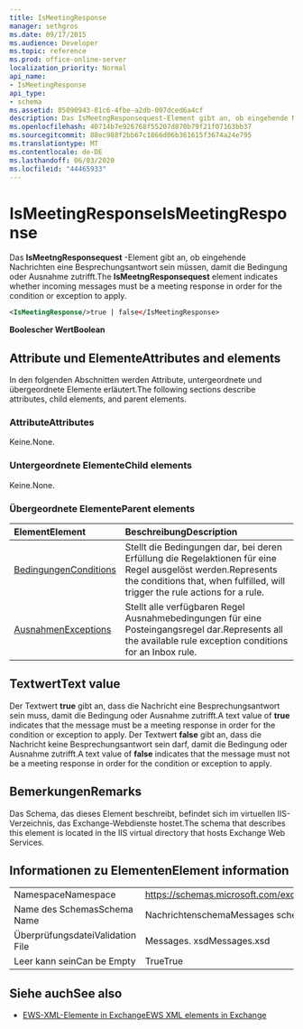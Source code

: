 ```yaml
---
title: IsMeetingResponse
manager: sethgros
ms.date: 09/17/2015
ms.audience: Developer
ms.topic: reference
ms.prod: office-online-server
localization_priority: Normal
api_name:
- IsMeetingResponse
api_type:
- schema
ms.assetid: 85090943-81c6-4fbe-a2db-007dced6a4cf
description: Das IsMeetngResponsequest-Element gibt an, ob eingehende Nachrichten eine Besprechungsantwort sein müssen, damit die Bedingung oder Ausnahme zutrifft.
ms.openlocfilehash: 40714b7e926768f55207d870b79f21f07163bb37
ms.sourcegitcommit: 88ec988f2bb67c1866d06b361615f3674a24e795
ms.translationtype: MT
ms.contentlocale: de-DE
ms.lasthandoff: 06/03/2020
ms.locfileid: "44465933"
---
```

# <a name="ismeetingresponse"></a><span data-ttu-id="6516a-103">IsMeetingResponse</span><span class="sxs-lookup"><span data-stu-id="6516a-103">IsMeetingResponse</span></span>

<span data-ttu-id="6516a-104">Das **IsMeetngResponsequest** -Element gibt an, ob eingehende Nachrichten eine Besprechungsantwort sein müssen, damit die Bedingung oder Ausnahme zutrifft.</span><span class="sxs-lookup"><span data-stu-id="6516a-104">The **IsMeetngResponsequest** element indicates whether incoming messages must be a meeting response in order for the condition or exception to apply.</span></span> 
  
```XML
<IsMeetingResponse/>true | false</IsMeetingResponse>
```

 <span data-ttu-id="6516a-105">**Boolescher Wert**</span><span class="sxs-lookup"><span data-stu-id="6516a-105">**Boolean**</span></span>
## <a name="attributes-and-elements"></a><span data-ttu-id="6516a-106">Attribute und Elemente</span><span class="sxs-lookup"><span data-stu-id="6516a-106">Attributes and elements</span></span>

<span data-ttu-id="6516a-107">In den folgenden Abschnitten werden Attribute, untergeordnete und übergeordnete Elemente erläutert.</span><span class="sxs-lookup"><span data-stu-id="6516a-107">The following sections describe attributes, child elements, and parent elements.</span></span>
  
### <a name="attributes"></a><span data-ttu-id="6516a-108">Attribute</span><span class="sxs-lookup"><span data-stu-id="6516a-108">Attributes</span></span>

<span data-ttu-id="6516a-109">Keine.</span><span class="sxs-lookup"><span data-stu-id="6516a-109">None.</span></span>
  
### <a name="child-elements"></a><span data-ttu-id="6516a-110">Untergeordnete Elemente</span><span class="sxs-lookup"><span data-stu-id="6516a-110">Child elements</span></span>

<span data-ttu-id="6516a-111">Keine.</span><span class="sxs-lookup"><span data-stu-id="6516a-111">None.</span></span>
  
### <a name="parent-elements"></a><span data-ttu-id="6516a-112">Übergeordnete Elemente</span><span class="sxs-lookup"><span data-stu-id="6516a-112">Parent elements</span></span>

|<span data-ttu-id="6516a-113">**Element**</span><span class="sxs-lookup"><span data-stu-id="6516a-113">**Element**</span></span>|<span data-ttu-id="6516a-114">**Beschreibung**</span><span class="sxs-lookup"><span data-stu-id="6516a-114">**Description**</span></span>|
|:-----|:-----|
|[<span data-ttu-id="6516a-115">Bedingungen</span><span class="sxs-lookup"><span data-stu-id="6516a-115">Conditions</span></span>](conditions.md) <br/> |<span data-ttu-id="6516a-116">Stellt die Bedingungen dar, bei deren Erfüllung die Regelaktionen für eine Regel ausgelöst werden.</span><span class="sxs-lookup"><span data-stu-id="6516a-116">Represents the conditions that, when fulfilled, will trigger the rule actions for a rule.</span></span>  <br/> |
|[<span data-ttu-id="6516a-117">Ausnahmen</span><span class="sxs-lookup"><span data-stu-id="6516a-117">Exceptions</span></span>](exceptions.md) <br/> |<span data-ttu-id="6516a-118">Stellt alle verfügbaren Regel Ausnahmebedingungen für eine Posteingangsregel dar.</span><span class="sxs-lookup"><span data-stu-id="6516a-118">Represents all the available rule exception conditions for an Inbox rule.</span></span>  <br/> |
   
## <a name="text-value"></a><span data-ttu-id="6516a-119">Textwert</span><span class="sxs-lookup"><span data-stu-id="6516a-119">Text value</span></span>

<span data-ttu-id="6516a-120">Der Textwert **true** gibt an, dass die Nachricht eine Besprechungsantwort sein muss, damit die Bedingung oder Ausnahme zutrifft.</span><span class="sxs-lookup"><span data-stu-id="6516a-120">A text value of **true** indicates that the message must be a meeting response in order for the condition or exception to apply.</span></span> <span data-ttu-id="6516a-121">Der Textwert **false** gibt an, dass die Nachricht keine Besprechungsantwort sein darf, damit die Bedingung oder Ausnahme zutrifft.</span><span class="sxs-lookup"><span data-stu-id="6516a-121">A text value of **false** indicates that the message must not be a meeting response in order for the condition or exception to apply.</span></span> 
  
## <a name="remarks"></a><span data-ttu-id="6516a-122">Bemerkungen</span><span class="sxs-lookup"><span data-stu-id="6516a-122">Remarks</span></span>

<span data-ttu-id="6516a-123">Das Schema, das dieses Element beschreibt, befindet sich im virtuellen IIS-Verzeichnis, das Exchange-Webdienste hostet.</span><span class="sxs-lookup"><span data-stu-id="6516a-123">The schema that describes this element is located in the IIS virtual directory that hosts Exchange Web Services.</span></span>
  
## <a name="element-information"></a><span data-ttu-id="6516a-124">Informationen zu Elementen</span><span class="sxs-lookup"><span data-stu-id="6516a-124">Element information</span></span>

|||
|:-----|:-----|
|<span data-ttu-id="6516a-125">Namespace</span><span class="sxs-lookup"><span data-stu-id="6516a-125">Namespace</span></span>  <br/> |https://schemas.microsoft.com/exchange/services/2006/messages  <br/> |
|<span data-ttu-id="6516a-126">Name des Schemas</span><span class="sxs-lookup"><span data-stu-id="6516a-126">Schema Name</span></span>  <br/> |<span data-ttu-id="6516a-127">Nachrichtenschema</span><span class="sxs-lookup"><span data-stu-id="6516a-127">Messages schema</span></span>  <br/> |
|<span data-ttu-id="6516a-128">Überprüfungsdatei</span><span class="sxs-lookup"><span data-stu-id="6516a-128">Validation File</span></span>  <br/> |<span data-ttu-id="6516a-129">Messages. xsd</span><span class="sxs-lookup"><span data-stu-id="6516a-129">Messages.xsd</span></span>  <br/> |
|<span data-ttu-id="6516a-130">Leer kann sein</span><span class="sxs-lookup"><span data-stu-id="6516a-130">Can be Empty</span></span>  <br/> |<span data-ttu-id="6516a-131">True</span><span class="sxs-lookup"><span data-stu-id="6516a-131">True</span></span>  <br/> |
   
## <a name="see-also"></a><span data-ttu-id="6516a-132">Siehe auch</span><span class="sxs-lookup"><span data-stu-id="6516a-132">See also</span></span>



- [<span data-ttu-id="6516a-133">EWS-XML-Elemente in Exchange</span><span class="sxs-lookup"><span data-stu-id="6516a-133">EWS XML elements in Exchange</span></span>](ews-xml-elements-in-exchange.md)

